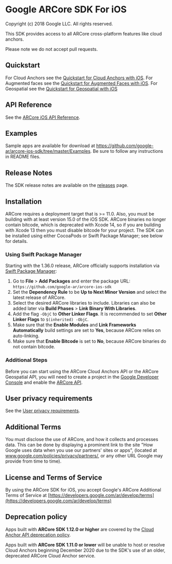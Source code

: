 # Google ARCore SDK For iOS

Copyright (c) 2018 Google LLC. All rights reserved.

This SDK provides access to all ARCore cross-platform features like cloud
anchors.

Please note we do not accept pull requests.

## Quickstart

For Cloud Anchors see the
[Quickstart for Cloud Anchors with iOS](https://developers.google.com/ar/develop/ios/cloud-anchors-quickstart-ios).
For Augmented faces see the
[Quickstart for Augmented Faces with iOS](https://developers.google.com/ar/develop/ios/augmented-faces/quickstart).
For Geospatial see the
[Quickstart for Geospatial with iOS](https://developers.google.com/ar/develop/ios/geospatial/quickstart)

## API Reference

See the
[ARCore iOS API Reference](https://developers.google.com/ar/reference/ios).

## Examples

Sample apps are available for download at
https://github.com/google-ar/arcore-ios-sdk/tree/master/Examples. Be sure to
follow any instructions in README files.

## Release Notes

The SDK release notes are available on the
[releases](https://github.com/google-ar/arcore-ios-sdk/releases) page.

## Installation

ARCore requires a deployment target that is >= 11.0. Also, you must be building
with at least version 15.0 of the iOS SDK. ARCore binaries no longer contain
bitcode, which is deprecated with Xcode 14, so if you are building with Xcode 13
then you must disable bitcode for your project. The SDK can be installed using
either CocoaPods or Swift Package Manager; see below for details.

### Using Swift Package Manager

Starting with the 1.36.0 release, ARCore officially supports installation via
[Swift Package Manager](https://swift.org/package-manager/):

1.  Go to **File** > **Add Packages** and enter the package URL:
    `https://github.com/google-ar/arcore-ios-sdk`
1.  Set the **Dependency Rule** to be **Up to Next Minor Version** and select
    the latest release of ARCore.
1.  Select the desired ARCore libraries to include. Libraries can also be added
    later via **Build Phases** > **Link Binary With Libraries**.
1.  Add the flag `-ObjC` to **Other Linker Flags**. It is recommended to set
    **Other Linker Flags** to `$(inherited) -ObjC`.
1.  Make sure that the **Enable Modules** and **Link Frameworks Automatically**
    build settings are set to **Yes**, because ARCore relies on auto-linking.
1.  Make sure that **Enable Bitcode** is set to **No**, because ARCore binaries
    do not contain bitcode.

### Additional Steps

Before you can start using the ARCore Cloud Anchors API or the ARCore Geospatial
API, you will need to create a project in the
[Google Developer Console](https://console.developers.google.com/) and enable
the [ARCore API](https://console.cloud.google.com/apis/library/arcore).

## User privacy requirements

See the
[User privacy requirements](https://developers.google.com/ar/develop/privacy-requirements).

## Additional Terms

You must disclose the use of ARCore, and how it collects and processes data.
This can be done by displaying a prominent link to the site "How Google uses
data when you use our partners' sites or apps", (located at
www.google.com/policies/privacy/partners/, or any other URL Google may provide
from time to time).

## License and Terms of Service

By using the ARCore SDK for iOS, you accept Google's ARCore Additional Terms of
Service at
[https://developers.google.com/ar/develop/terms](https://developers.google.com/ar/develop/terms)

## Deprecation policy

Apps built with **ARCore SDK 1.12.0 or higher** are covered by the
[Cloud Anchor API deprecation policy](//developers.google.com/ar/distribute/deprecation-policy).

Apps built with **ARCore SDK 1.11.0 or lower** will be unable to host or resolve
Cloud Anchors beginning December 2020 due to the SDK's use of an older,
deprecated ARCore Cloud Anchor service.
